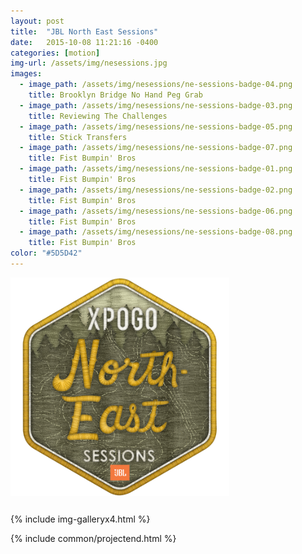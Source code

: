 ```yaml
---
layout: post
title:  "JBL North East Sessions"
date:   2015-10-08 11:21:16 -0400
categories: [motion]
img-url: /assets/img/nesessions.jpg
images:
  - image_path: /assets/img/nesessions/ne-sessions-badge-04.png
    title: Brooklyn Bridge No Hand Peg Grab
  - image_path: /assets/img/nesessions/ne-sessions-badge-03.png
    title: Reviewing The Challenges
  - image_path: /assets/img/nesessions/ne-sessions-badge-05.png
    title: Stick Transfers
  - image_path: /assets/img/nesessions/ne-sessions-badge-07.png
    title: Fist Bumpin' Bros
  - image_path: /assets/img/nesessions/ne-sessions-badge-01.png
    title: Fist Bumpin' Bros
  - image_path: /assets/img/nesessions/ne-sessions-badge-02.png
    title: Fist Bumpin' Bros
  - image_path: /assets/img/nesessions/ne-sessions-badge-06.png
    title: Fist Bumpin' Bros
  - image_path: /assets/img/nesessions/ne-sessions-badge-08.png
    title: Fist Bumpin' Bros
color: "#5D5D42"
---
```


<div class="project_fancy_gallery" style="background-image: url('/assets/img/nesessions/ne-sessions-map-bg.jpg');">
<img class="center" style="max-width: 350px; margin-bottom:25px;" src="/assets/img/nesessions/ne-sessions-badge-logo.png">
<div class="small center">{% include img-galleryx4.html %}</div>
</div>

{% include common/projectend.html %}
